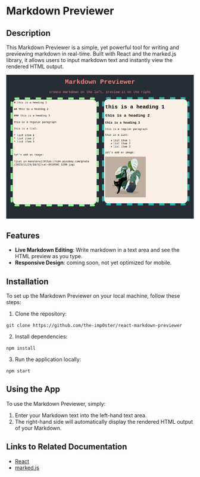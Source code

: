 # Markdown Previewer

## Description

This Markdown Previewer is a simple, yet powerful tool for writing and previewing markdown in real-time. Built with React and the marked.js library, it allows users to input markdown text and instantly view the rendered HTML output.

![a gif animation of the app in use](screencap.gif)

## Features

- **Live Markdown Editing**: Write markdown in a text area and see the HTML preview as you type.
- **Responsive Design**: coming soon, not yet optimized for mobile.

## Installation

To set up the Markdown Previewer on your local machine, follow these steps:

1. Clone the repository:
```
git clone https://github.com/the-imp0ster/react-markdown-previewer
```

2. Install dependencies:
```
npm install
```

3. Run the application locally:
```
npm start
```


## Using the App

To use the Markdown Previewer, simply:

1. Enter your Markdown text into the left-hand text area.
2. The right-hand side will automatically display the rendered HTML output of your Markdown.


## Links to Related Documentation

- [React](https://reactjs.org/)
- [marked.js](https://github.com/markedjs/marked)


